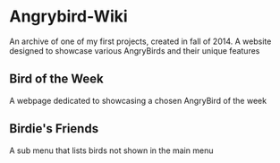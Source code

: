 # Angrybird-Wiki
An archive of one of my first projects, created in fall of 2014. A website designed to showcase various AngryBirds and their unique features

## Bird of the Week
A webpage dedicated to showcasing a chosen AngryBird of the week

## Birdie's Friends
A sub menu that lists birds not shown in the main menu